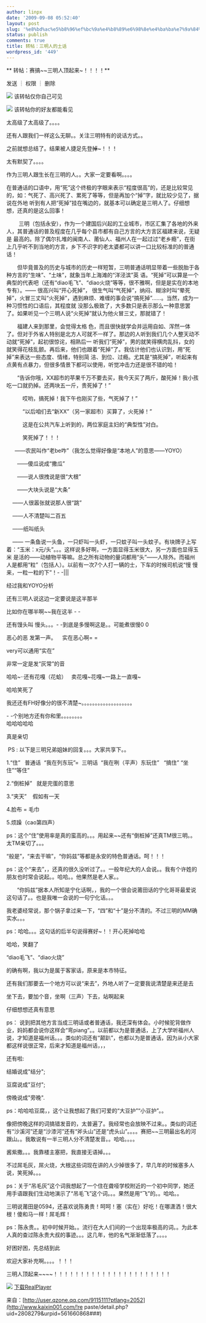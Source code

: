 ```yaml
---
author: linpx
date: '2009-09-08 05:52:40'
layout: post
slug: '%e8%bd%ac%e5%b8%96%ef%bc%9a%e4%b8%89%e6%98%8e%e4%ba%ba%e7%9a%84%e5%9c%9f%e8%af%9d'
status: publish
comments: true
title: 转帖：三明人的土话
wordpress_id: '449'
---
```


** 转帖：赛搞~~三明人顶起来~！！！！**

  

发送 ┊ 权限 ┊ 删除

  
  

![](http://img.kaixin001.com.cn/i/fzcg_dh.gif) 该转帖仅你自己可见

  

![](http://img.kaixin001.com.cn/i/fzcg_dh.gif) 该转帖你的好友都能看见

  
太高级了太高级了。。。。

还有人跟我们一样这么无聊。。关注三明特有的说话方式。。

之前就想总结了。结果被人捷足先登~~掉~~~！！！

太有默契了。。。。

作为三明人跟生长在三明的人。。大家一定要看啊。。。。


在普通话的口语中，用“死”这个终极的字眼来表示“程度很高”的，还是比较常见的，如：气死了、高兴死了、累死了等等，但是再加个“掉”字，就比较少见了，据说在外地
听到有人把“死掉”挂在嘴边的，就基本可以确定是三明人了。仔细想想，还真的是这么回事！

  
　 　三明（包括永安），作为一个建国后兴起的工业城市，市区汇集了各地的外来人，其普通话的普及程度在几乎每个县市都有自己方言的大方言区福建来说，无疑是
最高的。除了偶尔扎堆的闽南人、莆仙人、福州人在一起过过“老乡瘾”，在街上几乎听不到当地的方言，乡下不识字的老太婆都可以讲一口比较标准的的普通 话！

　　但毕竟普及的历史与城市的历史一样短暂，三明普通话明显带着一些脱胎于各种方言的“生味”、“土味”，就象当年上海滩的“洋泾滨”英
语。“死掉”可以算是一个典型的代表吧（还有“diao毛飞”、“diao火烧”等等，很不雅啊，但是是实在的本地专有）。—— 很高兴叫“开心死掉”，
很生气叫“气死掉”，纳闷、糊涂时叫“晕死掉”，火冒三丈叫“火死掉”，遇到麻烦、难缠的事会说“搞死掉”……。当然，成为一种习惯性的口语后，其程度就
没那么极致了，大多数只是表示那么一种意思罢了。如果听见一个三明人说“火死掉”就认为他火冒三丈，那就错了！

　　福建人来到那里，会觉得太格
色，而且很快就学会并运用自如、浑然一体了。但对于外省人特别是北方人可就不一样了。那边的人听到我们几个人整天动不动就“死掉”，起初很惊诧，相熟后一
听我们“死掉”，男的就笑得横肉乱抖，女的就笑得花枝乱颤。再后来，他们也跟着“死掉”了。我估计他们也认识到，用“死掉”来表达一些态度、情绪，特别简
洁、到位、过瘾。尤其是“搞死掉”，听起来有点黄有点暴力，但很多情景下都可以使用，听觉冲击力还是很不错的哈！

　　“告诉你哦，XX超市的苹果千万不要去买，我今天买了两斤，酸死掉！我小孩吃一口就扔掉。还两块五一斤，贵死掉了！”

　　　哎哟，搞死掉！我下午也刚买了些，气死掉了！”

　　　“以后咱们去“新XX”（另一家超市）买算了，火死掉！”

　　　这是在公共汽车上听到的，两位家庭主妇的“典型性”对白。

  
　　　笑死掉了！！！

  　——农民叫作“老be咋”（我怎么觉得好像是“本地人”的意思——YOYO）

　　——傻瓜说成“撒瓜”

　　——说人很拽说是很“大根”

　　——大块头说是“大条”

    ——人很嚣张就说那人很“跳”

    ——人不清楚叫二百五

    ——纸叫纸头

    ——
一条鱼说一头鱼，一只虾叫一头虾，一只蚊子叫一头蚊子。有块牌子上写着：“玉米：x元/头”。。。这样说多好啊，一方面显得玉米很大，另一方面也显得玉米
是活的——动植物平等嘛。总之所有动物的量词都用“头”——人除外。而福州人是都用“粒”（包括人）。以前有一次7个人打一辆的士，下车的时候司机说“慢
慢来，一粒一粒的下”！- -|||

  
经过我和YOYO分析

还有三明人说这边一定要说是这半那半

比如你在哪半啊~~我在这半 - -

  
还有馒头叫 慢头。。。- -到底是多慢啊这是。。可能煮很慢0 0

恶心的恶 发第一声。    实在恶心啊= =

very可以通用“实在”

非常一定是发“灰常”的音

哈哈~··还有花嘎（花蛤）   卖花嘎~花嘎~一路上一直嘎~

哈哈笑死了

  
  
我还还有FH好像分的很不清楚~。。。。。。。。。。。。。。。。。。。

- -个别地方还有你和里。。。。。。。。   
哈哈哈哈哈

真是亲切


 PS : 以下是三明兄弟姐妹的回复。。。大家共享下。。


1.“住”   普通话  “我在列东玩”=  三明话  “我在咧（平声）东玩住”   “搞住” “坐住”“等住”

2.“倒桩掉”   就是完蛋的意思

3.“夹天”    假如有一天

  
4.脸布 = 毛巾

5.烦躁（cao第四声）

ps：这个“住”使用率是真的蛮高的。。。用起来~~还有“倒桩掉”还真TM很三明。。太TM亲切了。。。


“般是”，“来去干嘛”，“你妈兹”等都是永安的特色普通话。呵！！！

ps：这个“来去”，，还真的很久没听过了。。一般年纪大的人会说。。我有个许姓的朋友也时常会说起。。哈哈。。他果然是老人家。。

       “你妈兹”据本人所知是宁化话啊，，我的一个很会说莆田话的宁化哥哥最爱说这句话了。。也是我唯一会说的一句宁化话。。。

  


我老婆经常说，那个锅子拿过来一下，“四”和“十”是分不清的。不过三明的MM确实水。。。

ps：哈哈。。。这句话的后半句说得赛好~！！开心死掉哈哈


哈哈，笑翻了

“diao毛飞”、“diao火烧”

的确有啊，我以为是属于客家话，原来是本市特征。

还有我们那要去一个地方可以说“来去”，外地人听了一定要我说清楚是来还是去

坐下去，要加个音，坐啊（三声）下去，站啊起来

  
仔细想想还真有意思

ps： 说到把其他方言当成三明话或者普通话，我还深有体会。小时候驼背做作业，妈妈都会说你这样会“弯piang”。。以前都以为是普通话，上了大学听福州人
说，才知道是福州话。。。类似的词还有“颠趴”，也都以为是普通话，因为从小大家都这样说很正常，后来才知道是福州话，，，


还有啦:

结婚说成"结分";

豆腐说成"豆付";

傍晚说成"旁晚".

ps：哈哈哈豆腐，，这个让我想起了我们可爱的“大豆护”“小豆护”。。

像把傍晚这样的词搞错发音的，太普遍了。我经常也会放映不过来。。类似的词还有“沙溪河”还是“沙漆河”还有“斧头山”还是“虎头山”。。。。赛把~~三明最出名的河
跟山。。我敢说有一半三明人分不清楚发音。。哈哈。。。。

  

酱紫撒。。。我靠楼主塞把，我直接无语掉。。。

不过屌毛灰，屌火烧，大根这些词现在讲的人少掉很多了，早几年的时候塞多人说，笑死掉。。。

ps：关于“吊毛灰”这个词我想起了一个住在聋哑学校附近的一个初中同学，她还用手语跟我们生动地演示了“吊毛飞”这个词。。。果然是用“飞”的。。哈哈。。


三明说莆田是0594，还喜欢说陈勇贵！呵呵！塞（实在）好吃！在哪潇洒！很大根！傻和马一样！屌毛辉！

ps：陈永贵。。初中时候开始。。流行在大人们间的一个出现率极高的词。。为此本人真的查过陈永贵大叔的事迹。。。这几年，他的名气渐渐低落了。。。。

  

好困好困，先总结到此

欢迎大家补充啊。。。。！！！

三明人顶起来~~~~！！！！！！！！！！！！！！！！！！！！！！

![](http://img.kaixin001.com.cn/i3/repaste/realplayer_min.gif)
[下载RealPlayer](http://realplayer.cn.real.com/)

  
  
来自：[http://user.qzone.qq.com/9115111?ptlang=2052](http://www.kaixin001.com/!re
paste/detail.php?uid=2808279&urpid=561660868###)

